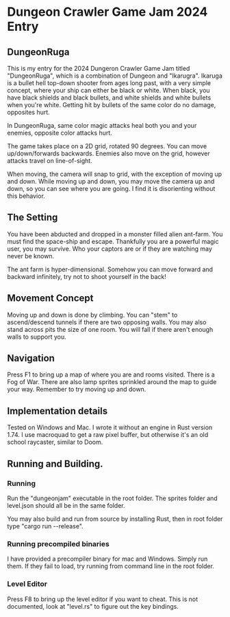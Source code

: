# Dungeon Crawler Game Jam 2024 Entry
## DungeonRuga

This is my entry for the 2024 Dungeron Crawler Game Jam titled
"DungeonRuga", which is a combination of Dungeon and "Ikarugra".
Ikaruga is a bullet hell top-down shooter from ages long past,
with a very simple concept, where your ship can either be black or
white.  When black, you have black shields and black bullets,
and white shields and white bullets when you're white.  Getting hit
by bullets of the same color do no damage, opposites hurt.

In DungeonRuga, same color magic attacks heal both you and your 
enemies, opposite color attacks hurt.

The game takes place on a 2D grid, rotated 90 degrees.  You can
move up/down/forwards backwards.  Enemies also move on the grid,
however attacks travel on line-of-sight.

When moving, the camera will snap to grid, with the exception of
moving up and down.  While moving up and down, you may move the
camera up and down, so you can see where you are going.  I find
it is disorienting without this behavior.

## The Setting

You have been abducted and dropped in a monster filled alien ant-farm.
You must find the space-ship and escape.  Thankfully you are a powerful
magic user, you may survive.  Who your captors are or if they are watching
may never be known.

The ant farm is hyper-dimensional.  Somehow you can move forward and
backward infinitely, try not to shoot yourself in the back!

## Movement Concept
Moving up and down is done by climbing.  You can "stem" to ascend/descend
tunnels if there are two opposing walls.  You may also stand across
pits the size of one room.  You will fall if there aren't enough
walls to support you.

## Navigation

Press F1 to bring up a map of where you are and rooms visited.
There is a Fog of War.  There are also lamp sprites sprinkled 
around the map to guide your way.  Remember to try moving up and down.

## Implementation details

Tested on Windows and Mac.  I wrote it without an engine in Rust 
version 1.74.  I use macroquad to get a raw pixel buffer, but otherwise
it's an old school raycaster, similar to Doom.

## Running and Building.

### Running

Run the "dungeonjam" executable in the root folder.  The sprites folder and
level.json should all be in the same folder.

You may also build and run from source by installing Rust,
then in root folder type "cargo run --release".

### Running precompiled binaries

I have provided a precompiler binary for mac and Windows. Simply run
them.  If they fail to load, try running from command line in the root 
folder.

### Level Editor

Press F8 to bring up the level editor if you want to cheat.  This is
not documented, look at "level.rs" to figure out the key bindings.